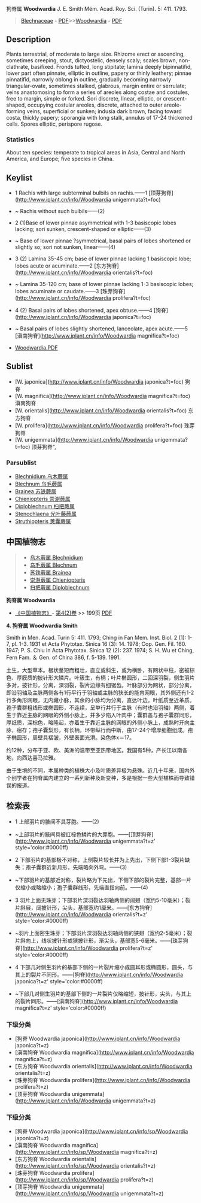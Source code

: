 狗脊属 **Woodwardia** J. E. Smith Mém. Acad. Roy. Sci. (Turin). 5: 411. 1793.

> [Blechnaceae](http://www.iplant.cn/info/Blechnaceae?t=foc) - [PDF](http://www.iplant.cn/foc/pdf/Blechnaceae.pdf)>>[Woodwardia](http://www.iplant.cn/info/Woodwardia?t=foc) - [PDF](http://www.iplant.cn/foc/pdf/Woodwardia.pdf)

## Description

Plants terrestrial, of moderate to large size. Rhizome erect or ascending, sometimes creeping, stout, dictyostelic, densely scaly; scales brown, non-clathrate, basifixed. Fronds tufted, long stipitate; lamina deeply bipinnatifid, lower part often pinnate, elliptic in outline, papery or thinly leathery; pinnae pinnatifid, narrowly oblong in outline, gradually becoming narrowly triangular-ovate, sometimes stalked, glabrous, margin entire or serrulate; veins anastomosing to form a series of areoles along costae and costules, free to margin, simple or forked. Sori discrete, linear, elliptic, or crescent-shaped, occupying costular areoles, discrete, attached to outer areole-forming veins, superficial or sunken; indusia dark brown, facing toward costa, thickly papery; sporangia with long stalk, annulus of 17-24 thickened cells. Spores elliptic, perispore rugose.



### Statistics
About ten species: temperate to tropical areas in Asia, Central and North America, and Europe; five species in China.


## Keylist

* 1 Rachis with large subterminal bulbils on rachis.——1  [顶芽狗脊](http://www.iplant.cn/info/Woodwardia unigemmata?t=foc)
* ~ Rachis without such bulbils——(2)

* 2 (1)Base of lower pinnae asymmetrical with 1-3 basiscopic lobes lacking; sori sunken, crescent-shaped or elliptic——(3)
* ~ Base of lower pinnae ?symmetrical, basal pairs of lobes shortened or slightly so; sori not sunken, linear——(4)

* 3 (2) Lamina 35-45 cm; base of lower pinnae lacking 1 basiscopic lobe; lobes acute or acuminate.——2  [东方狗脊](http://www.iplant.cn/info/Woodwardia orientalis?t=foc)
* ~ Lamina 35-120 cm; base of lower pinnae lacking 1-3 basiscopic lobes; lobes acuminate or caudate.——3  [珠芽狗脊](http://www.iplant.cn/info/Woodwardia prolifera?t=foc)

* 4 (2) Basal pairs of lobes shortened, apex obtuse.——4  [狗脊](http://www.iplant.cn/info/Woodwardia japonica?t=foc)
* ~ Basal pairs of lobes slightly shortened, lanceolate, apex acute.——5  [滇南狗脊](http://www.iplant.cn/info/Woodwardia magnifica?t=foc)


* [Woodwardia.PDF](http://www.iplant.cn/foc/pdf/Woodwardia.pdf)

## Sublist

* [W.  japonica](http://www.iplant.cn/info/Woodwardia japonica?t=foc)
 狗脊
* [W.  magnifica](http://www.iplant.cn/info/Woodwardia magnifica?t=foc)
 滇南狗脊
* [W.  orientalis](http://www.iplant.cn/info/Woodwardia orientalis?t=foc)
 东方狗脊
* [W.  prolifera](http://www.iplant.cn/info/Woodwardia prolifera?t=foc)
 珠芽狗脊
* [W.  unigemmata](http://www.iplant.cn/info/Woodwardia unigemmata?t=foc) 顶芽狗脊",

### Parsublist

* [Blechnidium  乌木蕨属](http://www.iplant.cn/info/Blechnidium?t=foc)
* [Blechnum  乌毛蕨属](http://www.iplant.cn/info/Blechnum?t=foc)
* [Brainea  苏铁蕨属](http://www.iplant.cn/info/Brainea?t=foc)
* [Chieniopteris  崇澍蕨属](http://www.iplant.cn/info/Chieniopteris?t=foc)
* [Diploblechnum  扫把蕨属](http://www.iplant.cn/info/Diploblechnum?t=foc)
* [Stenochlaena  光叶藤蕨属](http://www.iplant.cn/info/Stenochlaena?t=foc)
* [Struthiopteris  荚囊蕨属](http://www.iplant.cn/info/Struthiopteris?t=foc)


## 中国植物志

> * [乌木蕨属  Blechnidium](Blechnidium-乌木蕨属.md)
> * [乌毛蕨属  Blechnum](Blechnum-乌毛蕨属.md)
> * [苏铁蕨属  Brainea](Brainea-苏铁蕨属.md)
> * [崇澍蕨属  Chieniopteris](Chieniopteris-崇澍蕨属.md)
> * [扫把蕨属  Diploblechnum](http://www.iplant.cn/info/Diploblechnum?t=z)


**狗脊属 Woodwardia**

* [《中国植物志》](http://www.iplant.cn/frps)- [第4(2)卷](http://www.iplant.cn/frps/vol/4(2)) >> 199页 [PDF](http://www.iplant.cn/frps/pdf/4(2)/199y.pdf)


**4. 狗脊属 Woodwardia Smith**

Smith in Men. Acad. Turin 5: 411. 1793; Ching in Fan Mem. Inst. Biol. 2 (1): 1-7, pl. 1-3. 1931 et Acta Phytotax. Sinica 16 (3): 14. 1978; Cop. Gen. Fil. 160. 1947; P. S. Chiu in Acta Phytotax. Sinica 12 (2): 237. 1974; S. H. Wu et Ching, Fern Fam. ＆ Gen. of China 386, f. 5-139. 1991.

土生，大型草本。根状茎短而粗壮，直立或斜生，或为横卧，有网状中柱，密被棕色、厚膜质的披针形大鳞片。叶簇生，有柄；叶片椭圆形，二回深羽裂，侧生羽片多对，披针形，分离，深羽裂，裂片边缘有细锯齿。叶脉部分为网状，部分分离，即沿羽轴及主脉两侧各有1行平行于羽轴或主脉的狭长的能育网眼，其外侧还有1-2行多角形网眼，无内藏小脉，其余的小脉均为分离，直达叶边。叶纸质至近革质。孢子囊群粗线形或椭圆形，不连续，呈单行并行于主脉（有时也沿羽轴）两侧，着生于靠近主脉的网眼的外侧小脉上，并多少陷入叶肉中；囊群盖与孢子囊群同形，厚纸质，深棕色，略隆起，亦着生于靠近主脉的网眼的外侧小脉上，成熟时开向主脉，宿存；孢子囊梨形，有长柄，环带纵行而中断，由17-24个增厚细胞组成。孢子椭圆形，周壁具褶皱，外壁表面光滑。染色体x＝17。

约12种，分布于亚、欧、美洲的温带至亚热带地区。我国有5种，产长江以南各地，向西达喜马拉雅。

由于生境的不同，本属种类的植株大小及叶质差异极为悬殊。近几十年来，国内外个别学者在狗脊属内建立的一系列新种及新变种，多是根据一些大型植株而导致错误的报道。

## 检索表

* 1 上部羽片的腋间不具芽胞。——(2)
* ~上部羽片的腋间具被红棕色鳞片的大芽胞。——[顶芽狗脊](http://www.iplant.cn/info/Woodwardia unigemmata?t=z'  style='color:#0000ff)


* 2 下部羽片的基部极不对称，上侧裂片较长并为上先出，下侧下部1-3裂片缺失；孢子囊群近新月形，先端略向外弯。——(3)
* ~下部羽片的基部近对称，裂片略为下先出，下侧下部的裂片完整，基部一片仅缩小或略缩小；孢子囊群线形，先端直指向前。——(4)

* 3 羽片上面无珠芽；下部羽片深羽裂达羽轴两侧的阔翅（宽约5-10毫米）；裂片斜展，阔披针形，尖头，基部宽约1厘米。——[东方狗脊](http://www.iplant.cn/info/Woodwardia orientalis?t=z'  style='color:#0000ff)

* ~羽片上面密生珠芽；下部羽片深羽裂达羽轴两侧的狭翅（宽约2-5毫米）；裂片斜向上，线状披针形或狭披针形，渐尖头，基部宽5-6毫米。——[珠芽狗脊](http://www.iplant.cn/info/Woodwardia prolifera?t=z'  style='color:#0000ff)


* 4 下部几对侧生羽片的基部下侧的一片裂片缩小成圆耳形或椭圆形，圆头，与其上的裂片不同形。——[狗脊](http://www.iplant.cn/info/Woodwardia japonica?t=z'  style='color:#0000ff)

* ~下部几对侧生羽片的基部下侧的一片裂片仅略缩短，披针形，尖头，与其上的裂片同形。——[滇南狗脊](http://www.iplant.cn/info/Woodwardia magnifica?t=z'  style='color:#0000ff)

### 下级分类
* [狗脊  Woodwardia japonica](http://www.iplant.cn/info/Woodwardia japonica?t=z)
* [滇南狗脊  Woodwardia magnifica](http://www.iplant.cn/info/Woodwardia magnifica?t=z)
* [东方狗脊  Woodwardia orientalis](http://www.iplant.cn/info/Woodwardia orientalis?t=z)
* [珠芽狗脊  Woodwardia prolifera](http://www.iplant.cn/info/Woodwardia prolifera?t=z)
* [顶芽狗脊  Woodwardia unigemmata](http://www.iplant.cn/info/Woodwardia unigemmata?t=z)

### 下级分类
* [狗脊  Woodwardia japonica](http://www.iplant.cn/info/sp/Woodwardia japonica?t=z)
* [滇南狗脊  Woodwardia magnifica](http://www.iplant.cn/info/sp/Woodwardia magnifica?t=z)
* [东方狗脊  Woodwardia orientalis](http://www.iplant.cn/info/sp/Woodwardia orientalis?t=z)
* [珠芽狗脊  Woodwardia prolifera](http://www.iplant.cn/info/sp/Woodwardia prolifera?t=z)
* [顶芽狗脊  Woodwardia unigemmata](http://www.iplant.cn/info/sp/Woodwardia unigemmata?t=z)
